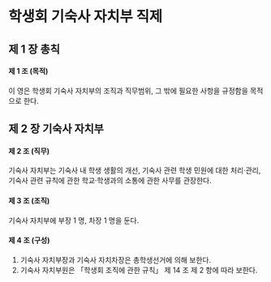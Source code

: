 # 학생회 기숙사 자치부 직제

## 제 1 장 총칙

#### 제 1 조 (목적)

이 영은 학생회 기숙사 자치부의 조직과 직무범위, 그 밖에 필요한 사항을 규정함을 목적으로 한다.

## 제 2 장 기숙사 자치부

#### 제 2 조 (직무)

기숙사 자치부는 기숙사 내 학생 생활의 개선, 기숙사 관련 학생 민원에 대한 처리&middot;관리, 기숙사 관련 규칙에 관한 학교&middot;학생과의 소통에 관한 사무를 관장한다.

#### 제 3 조 (조직)

기숙사 자치부에 부장 1 명, 차장 1 명을 둔다.

#### 제 4 조 (구성)

1.  기숙사 자치부장과 기숙사 자치차장은 총학생선거에 의해 보한다.
1.  기숙사 자치부원은 &#12300;학생회 조직에 관한 규칙&#12301; 제 14 조 제 2 항에 따라 보한다.
